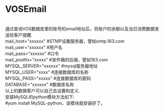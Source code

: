 # VOSEmail
<br>通过查询VOS数据库里的账号的email地址后，将账户的余额以及当日消费数据发送给客户提醒.
<br>mail_host="xxxxxx"  #STMP设置服务器，譬如smtp.163.com
<br>mail_user="xxxxxx"    #用户名
<br>mail_pass="xxxxxx"   #口令
<br>mail_postfix="xxxxx"  #发件箱的后缀，譬如163.com
<br>MYSQL_SERVER="xxxxxx" #mysql服务器地址
<br>MYSQL_USER="xxxx"     #连接数据库的名称
<br>MYSQL_PASS="xxxxx"    #连接数据库的密码
<br>DATABASE="xxxxxx"     #数据库名称
<br>以上的数据客户可以自己去设置和定义.
<br>安装MySQL的python模块方法如下:
<br>#yum install MySQL-python，该模块就安装好了。
